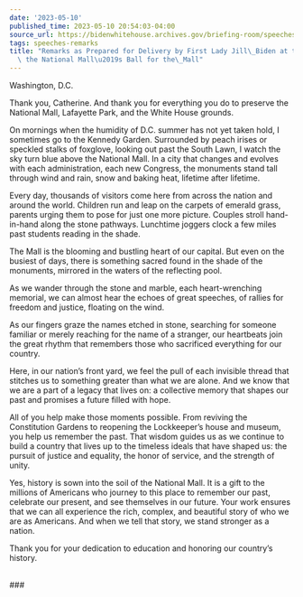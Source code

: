 ```yaml
---
date: '2023-05-10'
published_time: 2023-05-10 20:54:03-04:00
source_url: https://bidenwhitehouse.archives.gov/briefing-room/speeches-remarks/2023/05/10/remarks-as-prepared-for-delivery-by-first-lady-jill-biden-at-the-trust-for-the-national-malls-ball-for-the-mall/
tags: speeches-remarks
title: "Remarks as Prepared for Delivery by First Lady Jill\_Biden at the Trust for\
  \ the National Mall\u2019s Ball for the\_Mall"
---
```

 
Washington, D.C.

  
Thank you, Catherine. And thank you for everything you do to preserve
the National Mall, Lafayette Park, and the White House grounds.   
  
On mornings when the humidity of D.C. summer has not yet taken hold, I
sometimes go to the Kennedy Garden. Surrounded by peach irises or
speckled stalks of foxglove, looking out past the South Lawn, I watch
the sky turn blue above the National Mall. In a city that changes and
evolves with each administration, each new Congress, the monuments stand
tall through wind and rain, snow and baking heat, lifetime after
lifetime.   
  
Every day, thousands of visitors come here from across the nation and
around the world. Children run and leap on the carpets of emerald grass,
parents urging them to pose for just one more picture. Couples stroll
hand-in-hand along the stone pathways. Lunchtime joggers clock a few
miles past students reading in the shade.     
  
The Mall is the blooming and bustling heart of our capital. But even on
the busiest of days, there is something sacred found in the shade of the
monuments, mirrored in the waters of the reflecting pool.   
  
As we wander through the stone and marble, each heart-wrenching
memorial, we can almost hear the echoes of great speeches, of rallies
for freedom and justice, floating on the wind.   
  
As our fingers graze the names etched in stone, searching for someone
familiar or merely reaching for the name of a stranger, our heartbeats
join the great rhythm that remembers those who sacrificed everything for
our country.    
  
Here, in our nation’s front yard, we feel the pull of each invisible
thread that stitches us to something greater than what we are alone. And
we know that we are a part of a legacy that lives on: a collective
memory that shapes our past and promises a future filled with hope.  
  
All of you help make those moments possible. From reviving the
Constitution Gardens to reopening the Lockkeeper’s house and museum, you
help us remember the past. That wisdom guides us as we continue to build
a country that lives up to the timeless ideals that have shaped us: the
pursuit of justice and equality, the honor of service, and the strength
of unity.  
  
Yes, history is sown into the soil of the National Mall. It is a gift to
the millions of Americans who journey to this place to remember our
past, celebrate our present, and see themselves in our future. Your work
ensures that we can all experience the rich, complex, and beautiful
story of who we are as Americans. And when we tell that story, we stand
stronger as a nation.   
  
Thank you for your dedication to education and honoring our country’s
history.  
  

\###
